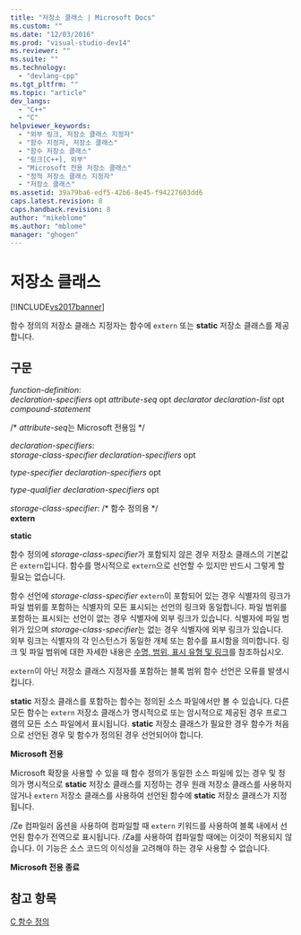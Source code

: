```yaml
---
title: "저장소 클래스 | Microsoft Docs"
ms.custom: ""
ms.date: "12/03/2016"
ms.prod: "visual-studio-dev14"
ms.reviewer: ""
ms.suite: ""
ms.technology: 
  - "devlang-cpp"
ms.tgt_pltfrm: ""
ms.topic: "article"
dev_langs: 
  - "C++"
  - "C"
helpviewer_keywords: 
  - "외부 링크, 저장소 클래스 지정자"
  - "함수 지정자, 저장소 클래스"
  - "함수 저장소 클래스"
  - "링크[C++], 외부"
  - "Microsoft 전용 저장소 클래스"
  - "정적 저장소 클래스 지정자"
  - "저장소 클래스"
ms.assetid: 39a79ba6-edf5-42b6-8e45-f94227603dd6
caps.latest.revision: 8
caps.handback.revision: 8
author: "mikeblome"
ms.author: "mblome"
manager: "ghogen"
---
```

# 저장소 클래스
[!INCLUDE[vs2017banner](../assembler/inline/includes/vs2017banner.md)]

함수 정의의 저장소 클래스 지정자는 함수에 `extern` 또는 **static** 저장소 클래스를 제공합니다.  
  
## 구문  
 *function\-definition*:  
 *declaration\-specifiers*  opt *attribute\-seq* opt *declarator declaration\-list* opt *compound\-statement*  
  
 \/\* *attribute\-seq*는 Microsoft 전용임 \*\/  
  
 *declaration\-specifiers*:  
 *storage\-class\-specifier declaration\-specifiers*  opt  
  
 *type\-specifier declaration\-specifiers*  opt  
  
 *type\-qualifier declaration\-specifiers*  opt  
  
 *storage\-class\-specifier*: \/\* 함수 정의용 \*\/  
 **extern**  
  
 **static**  
  
 함수 정의에 *storage\-class\-specifier*가 포함되지 않은 경우 저장소 클래스의 기본값은 `extern`입니다.  함수를 명시적으로 `extern`으로 선언할 수 있지만 반드시 그렇게 할 필요는 없습니다.  
  
 함수 선언에 *storage\-class\-specifier* `extern`이 포함되어 있는 경우 식별자의 링크가 파일 범위를 포함하는 식별자의 모든 표시되는 선언의 링크와 동일합니다.  파일 범위를 포함하는 표시되는 선언이 없는 경우 식별자에 외부 링크가 있습니다.  식별자에 파일 범위가 있으며 *storage\-class\-specifier*는 없는 경우 식별자에 외부 링크가 있습니다.  외부 링크는 식별자의 각 인스턴스가 동일한 개체 또는 함수를 표시함을 의미합니다.  링크 및 파일 범위에 대한 자세한 내용은 [수명, 범위, 표시 유형 및 링크](../c-language/lifetime-scope-visibility-and-linkage.md)를 참조하십시오.  
  
 `extern`이 아닌 저장소 클래스 지정자를 포함하는 블록 범위 함수 선언은 오류를 발생시킵니다.  
  
 **static** 저장소 클래스를 포함하는 함수는 정의된 소스 파일에서만 볼 수 있습니다.  다른 모든 함수는 `extern` 저장소 클래스가 명시적으로 또는 암시적으로 제공된 경우 프로그램의 모든 소스 파일에서 표시됩니다.  **static** 저장소 클래스가 필요한 경우 함수가 처음으로 선언된 경우 및 함수가 정의된 경우 선언되어야 합니다.  
  
 **Microsoft 전용**  
  
 Microsoft 확장을 사용할 수 있을 때 함수 정의가 동일한 소스 파일에 있는 경우 및 정의가 명시적으로 **static** 저장소 클래스를 지정하는 경우 원래 저장소 클래스를 사용하지 않거나 `extern` 저장소 클래스를 사용하여 선언된 함수에 **static** 저장소 클래스가 지정됩니다.  
  
 \/Ze 컴파일러 옵션을 사용하여 컴파일할 때 `extern` 키워드를 사용하여 블록 내에서 선언된 함수가 전역으로 표시됩니다.  \/Za를 사용하여 컴파일할 때에는 이것이 적용되지 않습니다.  이 기능은 소스 코드의 이식성을 고려해야 하는 경우 사용할 수 없습니다.  
  
 **Microsoft 전용 종료**  
  
## 참고 항목  
 [C 함수 정의](../c-language/c-function-definitions.md)